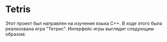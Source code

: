 # Tetris

Этот проект был направлен на изучения языка С++. В ходе этого была реализована игра "Тетрис".
Интерфейс игры выглядит следующим образом:
